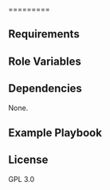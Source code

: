 =========

Requirements
------------


Role Variables
--------------

Dependencies
------------

None.

Example Playbook
----------------


License
-------

GPL 3.0

